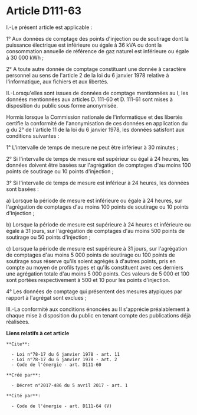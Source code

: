 # Article D111-63

I.-Le présent article est applicable : 

1° Aux données de comptage des points d'injection ou de soutirage dont la puissance électrique est inférieure ou égale à 36
kVA ou dont la consommation annuelle de référence de gaz naturel est inférieure ou égale à 30 000 kWh ; 

2° A toute autre donnée de comptage constituant une donnée à caractère personnel au sens de l'article 2 de la loi du 6
janvier 1978 relative à l'informatique, aux fichiers et aux libertés. 

II.-Lorsqu'elles sont issues de données de comptage mentionnées au I, les données mentionnées aux articles D. 111-60 et D.
111-61 sont mises à disposition du public sous forme anonymisée. 

Hormis lorsque la Commission nationale de l'informatique et des libertés certifie la conformité de l'anonymisation de ces
données en application du g du 2° de l'article 11 de la loi du 6 janvier 1978, les données satisfont aux conditions
suivantes : 

1° L'intervalle de temps de mesure ne peut être inférieur à 30 minutes ; 

2° Si l'intervalle de temps de mesure est supérieur ou égal à 24 heures, les données doivent être basées sur l'agrégation de
comptages d'au moins 100 points de soutirage ou 10 points d'injection ; 

3° Si l'intervalle de temps de mesure est inférieur à 24 heures, les données sont basées : 

a) Lorsque la période de mesure est inférieure ou égale à 24 heures, sur l'agrégation de comptages d'au moins 100 points de
soutirage ou 10 points d'injection ; 

b) Lorsque la période de mesure est supérieure à 24 heures et inférieure ou égale à 31 jours, sur l'agrégation de comptages
d'au moins 500 points de soutirage ou 50 points d'injection ; 

c) Lorsque la période de mesure est supérieure à 31 jours, sur l'agrégation de comptages d'au moins 5 000 points de soutirage
ou 100 points de soutirage sous réserve qu'ils soient agrégés à d'autres points, pris en compte au moyen de profils types et
qu'ils constituent avec ces derniers une agrégation totale d'au moins 5 000 points. Ces valeurs de 5 000 et 100 sont portées
respectivement à 500 et 10 pour les points d'injection. 

4° Les données de comptage qui présentent des mesures atypiques par rapport à l'agrégat sont exclues ; 

III.-La conformité aux conditions énoncées au II s'apprécie préalablement à chaque mise à disposition du public en tenant
compte des publications déjà réalisées.

**Liens relatifs à cet article**

	**Cite**:

	  - Loi n°78-17 du 6 janvier 1978 - art. 11
	  - Loi n°78-17 du 6 janvier 1978 - art. 2
	  - Code de l'énergie - art. D111-60

	**Créé par**:

	  - Décret n°2017-486 du 5 avril 2017 - art. 1

	**Cité par**:

	  - Code de l'énergie - art. D111-64 (V)
